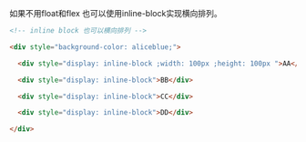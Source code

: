 
如果不用float和flex 也可以使用inline-block实现横向排列。

```html
<!-- inline block 也可以横向排列 -->

<div style="background-color: aliceblue;">

  <div style="display: inline-block ;width: 100px ;height: 100px ">AA</div>

  <div style="display: inline-block">BB</div>

  <div style="display: inline-block">CC</div>

  <div style="display: inline-block">DD</div>

</div>
```